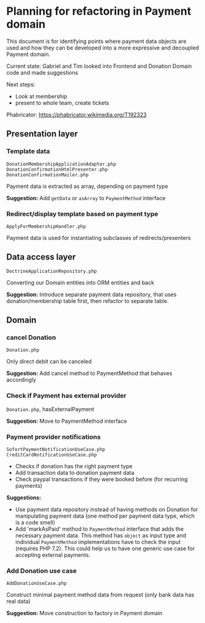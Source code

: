 # Planning for refactoring in Payment domain

This document is for identifying points where payment data objects are used and how they can be developed into a more expressive and decoupled Payment domain.

Current state: Gabriel and Tim looked into Frontend and Donation Domain code and made suggestions

Next steps: 
* Look at membership 
* present to whole team, create tickets

Phabricator: https://phabricator.wikimedia.org/T192323

## Presentation layer
### Template data
```
DonationMembershipApplicationAdapter.php
DonationConfirmationHtmlPresenter.php
DonationConfirmationMailer.php
```

Payment data is extracted as array, depending on payment type

**Suggestion:** Add `getData` or `asArray` to `PaymentMethod` interface

### Redirect/display template based on payment type
```AddDonationHandler.php
ApplyForMembershipHandler.php
``` 
Payment data is used for instantiating subclasses of redirects/presenters


## Data access layer
```DoctrineDonationRepository.php
DoctrineApplicationRepository.php
```
Converting our Domain entities into ORM entities and back

**Suggestion:** Introduce separate payment data repository, that uses donation/membership table first, then refactor to separate table.

## Domain
### cancel Donation
`Donation.php`

Only direct debit can be canceled

**Suggestion:** Add cancel method to PaymentMethod that behaves accordingly

### Check if Payment has external provider
`Donation.php`, hasExternalPayment

**Suggestion:** Move to PaymentMethod interface

### Payment provider notifications
```HandlePayPalPaymentCompletionNotificationUseCase.php
SofortPaymentNotificationUseCase.php
CreditCardNotificationUseCase.php
```

* Checks if donation has the right payment type
* Add transaction data to donation payment data
* Check paypal transactions if they were booked before (for recurring payments)

**Suggestions:**
* Use payment data repository instead of having methods on Donation for manipulating payment data (one method per payment data type, which is a code smell)
* Add 'markAsPaid' method to `PaymentMethod` interface that adds the necessary payment data. This method has `object` as input type and individual `PaymentMethod` implementations have to check the input (requires PHP 7.2). This could help us to have one generic use case for accepting external payments.

### Add Donation use case
```AddDonationUseCase.php```

Construct minimal payment method data from request (only bank data has real data)

**Suggestion:** Move construction to factory in Payment domain


